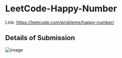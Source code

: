# LeetCode-Happy-Number
Link: https://leetcode.com/problems/happy-number/
## Details of Submission
![image](https://user-images.githubusercontent.com/51401355/210176152-31dcc204-43d3-453c-b006-236cd3d2767a.png)
